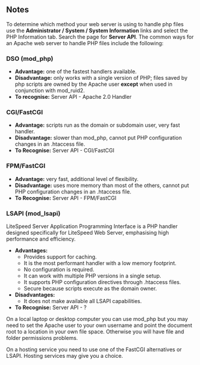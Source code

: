 <!-- Filename: J4.x:Apache_PHP_Handler / Display title: Apache PHP Handlers -->

## Notes

To determine which method your web server is using to handle php files use the **Administrator / System / System Information** links and select the PHP Information tab. Search the page for **Server API**. The common ways for an Apache web server to handle PHP files include the following:

### DSO (mod_php)

- **Advantage:** one of the fastest handlers available.
- **Disadvantage:** only works with a single version of PHP; files saved by php scripts are owned by the Apache user **except** when used in conjunction with mod_ruid2.
- **To recognise:** Server API - Apache 2.0 Handler

### CGI/FastCGI

- **Advantage:** scripts run as the domain or subdomain user, very fast handler.
- **Disadvantage:** slower than mod_php, cannot put PHP configuration changes in an .htaccess file.
- **To Recognise:** Server API - CGI/FastCGI

### FPM/FastCGI

- **Advantage:** very fast, additional level of flexibility.
- **Disadvantage:** uses more memory than most of the others, cannot put PHP configuration changes in an .htaccess file.
- **To Recognise:** Server API - FPM/FastCGI

### LSAPI (mod_lsapi)

LiteSpeed Server Application Programming Interface is a PHP handler designed specifically for LiteSpeed Web Server, emphasising high performance and efficiency.

- **Advantages:**
   - Provides support for caching.
   - It is the most performant handler with a low memory footprint.
   - No configuration is required.
   - It can work with multiple PHP versions in a single setup.
   - It supports PHP configuration directives through .htaccess files.
   - Secure because scripts execute as the domain owner.
- **Disadvantages:**
   - It does not make available all LSAPI capabilities.
- **To Recognise:** Server API - ?

On a local laptop or desktop computer you can use mod_php but you may need to set the Apache user to your own username and point the document root to a location in your own file space. Otherwise you will have file and folder permissions problems.

On a hosting service you need to use one of the FastCGI alternatives or LSAPI. Hosting services may give you a choice.
